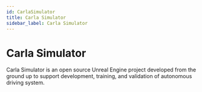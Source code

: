 ```yaml
---
id: CarlaSimulator
title: Carla Simulator
sidebar_label: Carla Simulator
---
```


# Carla Simulator

Carla Simulator is an open source Unreal Engine project developed from the ground up to support development, training, and validation of autonomous driving system.